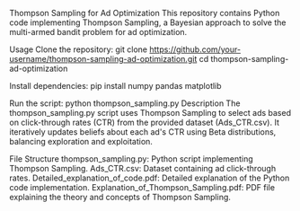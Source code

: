 Thompson Sampling for Ad Optimization
This repository contains Python code implementing Thompson Sampling, 
a Bayesian approach to solve the multi-armed bandit problem for ad optimization.

Usage
Clone the repository:
git clone https://github.com/your-username/thompson-sampling-ad-optimization.git
cd thompson-sampling-ad-optimization

Install dependencies:
pip install numpy pandas matplotlib

Run the script:
python thompson_sampling.py
Description
The thompson_sampling.py script uses Thompson Sampling to select ads based on click-through rates (CTR) from the
provided dataset (Ads_CTR.csv). It iteratively updates beliefs about each ad's CTR using Beta distributions, 
balancing exploration and exploitation.

File Structure
thompson_sampling.py: Python script implementing Thompson Sampling.
Ads_CTR.csv: Dataset containing ad click-through rates.
Detailed_explanation_of_code.pdf: Detailed explanation of the Python code implementation.
Explanation_of_Thompson_Sampling.pdf: PDF file explaining the theory and concepts of Thompson Sampling.
